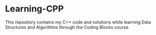 # Learning-CPP
This repository contains my C++ code and solutions while learning Data Structures and Algorithms through the Coding Blocks course.
